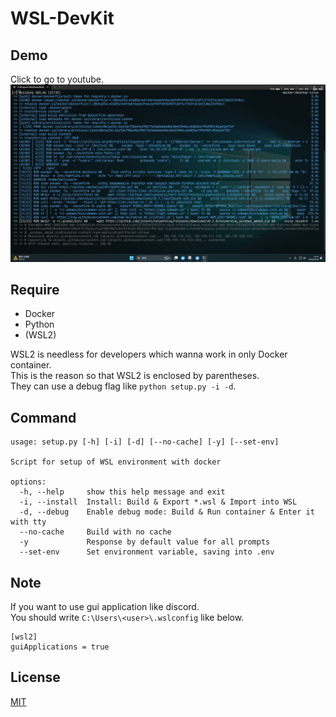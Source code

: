 # WSL-DevKit

## Demo
Click to go to youtube.
[![Export Docker ArchLinux Image into WSL 【Devkit v.0.0.2】](https://github.com/bella2391/branding/blob/master/explain/wsl/export_wsl.jpg)](https://youtu.be/ipeYIXy0GXE)

## Require
* Docker
* Python
* (WSL2)
  
WSL2 is needless for developers which wanna work in only Docker container.  
This is the reason so that WSL2 is enclosed by parentheses.  
They can use a debug flag like `python setup.py -i -d`.

## Command
```
usage: setup.py [-h] [-i] [-d] [--no-cache] [-y] [--set-env]

Script for setup of WSL environment with docker

options:
  -h, --help     show this help message and exit
  -i, --install  Install: Build & Export *.wsl & Import into WSL
  -d, --debug    Enable debug mode: Build & Run container & Enter it with tty
  --no-cache     Build with no cache
  -y             Response by default value for all prompts
  --set-env      Set environment variable, saving into .env
```

## Note
If you want to use gui application like discord.  
You should write `C:\Users\<user>\.wslconfig` like below.  
```
[wsl2]
guiApplications = true
```

## License
[MIT](LICENSE.txt)
